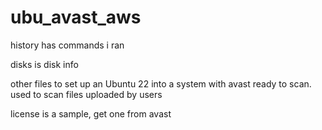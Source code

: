 # ubu_avast_aws

history has commands i ran

disks is disk info

other files to set up an Ubuntu 22 into a system with avast ready to scan. used to scan files uploaded by users

license is a sample, get one from avast
